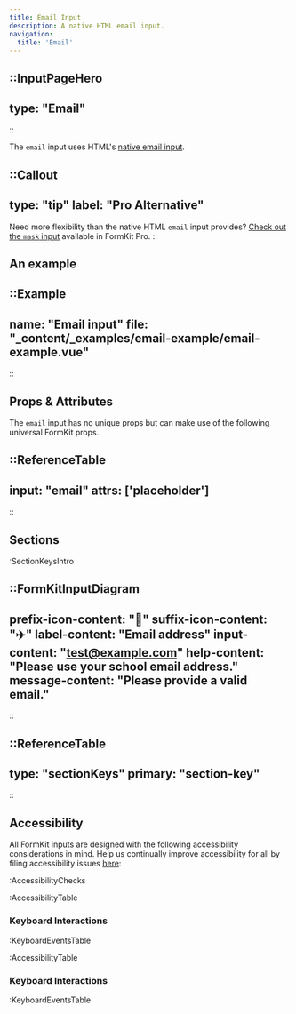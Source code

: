```yaml
---
title: Email Input
description: A native HTML email input.
navigation:
  title: 'Email'
---
```


::InputPageHero
---
type: "Email"
---
::

The `email` input uses HTML's [native email input](https://developer.mozilla.org/en-US/docs/Web/HTML/Element/input/email).

::Callout
---
type: "tip"
label: "Pro Alternative"
---
Need more flexibility than the native HTML `email` input provides? <a href="/inputs/mask">Check out the `mask` input</a> available in FormKit Pro.
::

## An example

::Example
---
name: "Email input"
file: "_content/_examples/email-example/email-example.vue"
---
::

## Props & Attributes

The `email` input has no unique props but can make use of the following universal FormKit props.

::ReferenceTable
---
input: "email" 
attrs: ['placeholder']
---
::

## Sections

:SectionKeysIntro

::FormKitInputDiagram
---
prefix-icon-content: "📧"
suffix-icon-content: "✈️"
label-content: "Email address"
input-content: "test@example.com"
help-content: "Please use your school email address."
message-content: "Please provide a valid email."
---
::

::ReferenceTable
---
type: "sectionKeys"
primary: "section-key"
---
::

## Accessibility

All FormKit inputs are designed with the following accessibility considerations in mind. Help us continually improve accessibility for all by filing accessibility issues [here](https://github.com/formkit/formkit/issues/new?assignees=&labels=%F0%9F%90%9B+bug-report%2C%E2%9B%91+Needs+triage&projects=&template=bug-report.yml): 

:AccessibilityChecks

:AccessibilityTable

### Keyboard Interactions

:KeyboardEventsTable

:AccessibilityTable

### Keyboard Interactions

:KeyboardEventsTable